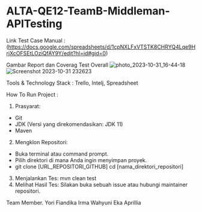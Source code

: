 # ALTA-QE12-TeamB-Middleman-APITesting #

Link Test Case Manual : (https://docs.google.com/spreadsheets/d/1cpNXLFxVTSTK8CHRYQ4Lqe9HrjXcOFSEtLOziQfAY9Y/edit?hl=id#gid=0)

Gambar Report dan Coverag Test Overall
![photo_2023-10-31_16-44-18](https://github.com/yorigustama/ALTA-QE12-TeamB-Middleman-WebTesting/assets/50369208/8aedd729-b18b-4ed5-9602-5b8d55d0241e)
![Screenshot 2023-10-31 232623](https://github.com/yorigustama/ALTA-QE12-TeamB-Middleman-WebTesting/assets/50369208/ef957e50-796e-4101-9681-345fd25d28cb)

Tools & Technology Stack : Trello, Intelj, Spreadsheet 

How To Run Project :

1. Prasyarat:
* Git
* JDK (Versi yang direkomendasikan: JDK 11)
* Maven
2. Mengklon Repositori:
* Buka terminal atau command prompt.
* Pilih direktori di mana Anda ingin menyimpan proyek.
* git clone [URL_REPOSITORI_GITHUB] cd [nama_direktori_repositori]
3. Menjalankan Tes: mvn clean test
4. Melihat Hasil Tes: Silakan buka sebuah issue atau hubungi maintainer repositori.

Team Member.
Yori Fiandika
Irma Wahyuni
Eka Aprillia

